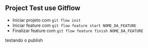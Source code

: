 ## Project Test use Gitflow

- Iniciar projeto com ```git flow init```
- Iniciar feature com ```git flow feature start NOME_DA_FEATURE```
- Finalizar feature com ```git flow feature finish NOME_DA_FEATURE```


testando o publish
